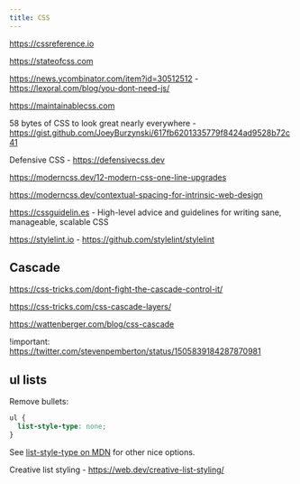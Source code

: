 ```yaml
---
title: CSS
---
```


https://cssreference.io

https://stateofcss.com

https://news.ycombinator.com/item?id=30512512 - https://lexoral.com/blog/you-dont-need-js/

https://maintainablecss.com

58 bytes of CSS to look great nearly everywhere - https://gist.github.com/JoeyBurzynski/617fb6201335779f8424ad9528b72c41

Defensive CSS - https://defensivecss.dev

https://moderncss.dev/12-modern-css-one-line-upgrades

https://moderncss.dev/contextual-spacing-for-intrinsic-web-design

https://cssguidelin.es - High-level advice and guidelines for writing sane, manageable, scalable CSS

https://stylelint.io - https://github.com/stylelint/stylelint

## Cascade

https://css-tricks.com/dont-fight-the-cascade-control-it/

https://css-tricks.com/css-cascade-layers/

https://wattenberger.com/blog/css-cascade

!important: https://twitter.com/stevenpemberton/status/1505839184287870981

## ul lists

Remove bullets:

```css
ul {
  list-style-type: none;
}
```

See [list-style-type on MDN](https://developer.mozilla.org/en-US/docs/Web/CSS/list-style-type) for other nice options.

Creative list styling - https://web.dev/creative-list-styling/
